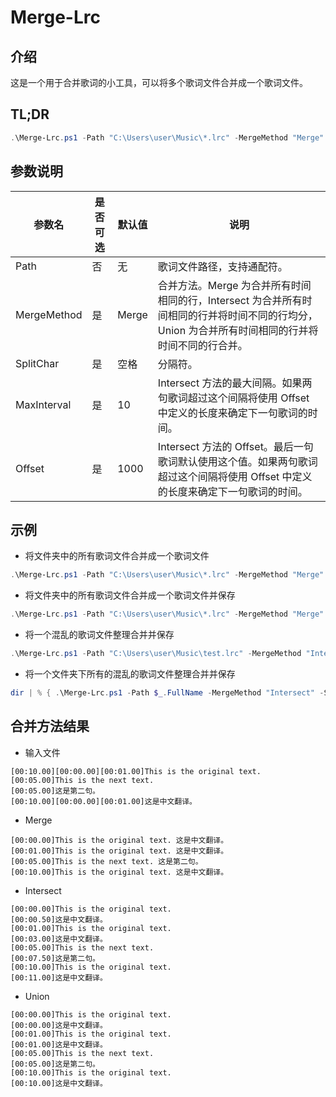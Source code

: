 # Merge-Lrc

## 介绍

这是一个用于合并歌词的小工具，可以将多个歌词文件合并成一个歌词文件。

## TL;DR

```powershell
.\Merge-Lrc.ps1 -Path "C:\Users\user\Music\*.lrc" -MergeMethod "Merge" -SplitChar " " | Out-File "C:\Users\user\Music\merged.lrc"
```

## 参数说明

| 参数名      | 是否可选 | 默认值 | 说明                                                                                                                                             |
| ----------- | -------- | ------ | ------------------------------------------------------------------------------------------------------------------------------------------------ |
| Path        | 否       | 无     | 歌词文件路径，支持通配符。                                                                                                                       |
| MergeMethod | 是       | Merge  | 合并方法。Merge 为合并所有时间相同的行，Intersect 为合并所有时间相同的行并将时间不同的行均分，Union 为合并所有时间相同的行并将时间不同的行合并。 |
| SplitChar   | 是       | 空格   | 分隔符。                                                                                                                                         |
| MaxInterval | 是       | 10     | Intersect 方法的最大间隔。如果两句歌词超过这个间隔将使用 Offset 中定义的长度来确定下一句歌词的时间。                                             |
| Offset      | 是       | 1000   | Intersect 方法的 Offset。最后一句歌词默认使用这个值。如果两句歌词超过这个间隔将使用 Offset 中定义的长度来确定下一句歌词的时间。                  |

## 示例

- 将文件夹中的所有歌词文件合并成一个歌词文件

```powershell
.\Merge-Lrc.ps1 -Path "C:\Users\user\Music\*.lrc" -MergeMethod "Merge" -SplitChar " "
```

- 将文件夹中的所有歌词文件合并成一个歌词文件并保存

```powershell
.\Merge-Lrc.ps1 -Path "C:\Users\user\Music\*.lrc" -MergeMethod "Merge" -SplitChar " " | Out-File "C:\Users\user\Music\merged.lrc"
```

- 将一个混乱的歌词文件整理合并并保存

```powershell
.\Merge-Lrc.ps1 -Path "C:\Users\user\Music\test.lrc" -MergeMethod "Intersect" -SplitChar " " | Out-File "C:\Users\user\Music\test.lrc"
```

- 将一个文件夹下所有的混乱的歌词文件整理合并并保存

```powershell
dir | % { .\Merge-Lrc.ps1 -Path $_.FullName -MergeMethod "Intersect" -SplitChar " " | Out-File $_.FullName }
```

## 合并方法结果

- 输入文件

```lrc
[00:10.00][00:00.00][00:01.00]This is the original text.
[00:05.00]This is the next text.
[00:05.00]这是第二句。
[00:10.00][00:00.00][00:01.00]这是中文翻译。
```

- Merge

```lrc
[00:00.00]This is the original text. 这是中文翻译。
[00:01.00]This is the original text. 这是中文翻译。
[00:05.00]This is the next text. 这是第二句。
[00:10.00]This is the original text. 这是中文翻译。
```

- Intersect

```lrc
[00:00.00]This is the original text.
[00:00.50]这是中文翻译。
[00:01.00]This is the original text.
[00:03.00]这是中文翻译。
[00:05.00]This is the next text.
[00:07.50]这是第二句。
[00:10.00]This is the original text.
[00:11.00]这是中文翻译。
```

- Union

```lrc
[00:00.00]This is the original text.
[00:00.00]这是中文翻译。
[00:01.00]This is the original text.
[00:01.00]这是中文翻译。
[00:05.00]This is the next text.
[00:05.00]这是第二句。
[00:10.00]This is the original text.
[00:10.00]这是中文翻译。
```
